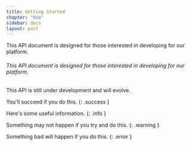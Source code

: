 ```yaml
---
title: Getting Started
chapter: "Uso" 
sidebar: docs
layout: post
---
```


<div class="success">
    This API document is designed for those interested in developing for our platform.
</div>


  ###### This API document is designed for those interested in developing for our platform.

  This API is still under development and will evolve.

  You'll succeed if you do this.
  {: .success }

  Here's some useful information.
  {: .info }

  Something may not happen if you try and do this.
  {: .warning }

  Something bad will happen if you do this.
  {: .error }
